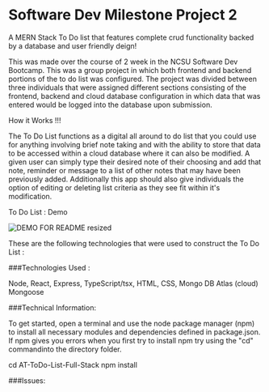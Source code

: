 # Software Dev Milestone Project 2
A MERN Stack To Do list that features complete crud functionality backed by a database and user friendly deign!

This was made over the course of 2 week in the NCSU Software Dev Bootcamp.  This was a group project in which both frontend and backend portions of the to do list was configured.  The project was divided between three individuals that were assigned different sections consisting of the frontend, backend and cloud database configuration in which data that was entered would be logged into the database upon submission.

How it Works !!!

The To Do List functions as a digital all around to do list that you could use for anything involving brief note taking and with the ability to store that data to be accessed within a cloud database where it can also be modified.  A given user can simply type their desired note of their choosing and add that note, reminder or message to a list of other notes that may have been previously added.  Additionally this app should also give individuals the option of editing or deleting list criteria as they see fit within it's modification.


To Do List : Demo

![DEMO FOR README resized](https://user-images.githubusercontent.com/46231725/204713835-4473d582-f266-4a13-93e9-cf2d76df77d6.gif)

These are the following technologies that were used to construct the 
To Do List : 

###Technologies Used :

Node,
React,
Express,
TypeScript/tsx,
HTML,
CSS,
Mongo DB Atlas (cloud)
Mongoose

###Technical Information:

To get started, open a terminal and use the node package manager (npm) to install all necessary modules and dependencies defined in package.json.  If npm gives you errors when you first try to install npm try using the "cd" commandinto the directory folder.

cd AT-ToDo-List-Full-Stack
npm install


###Issues:

             







